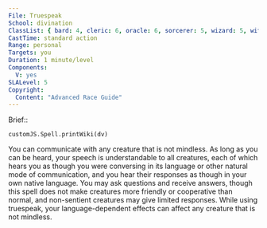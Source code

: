 ```yaml
---
File: Truespeak
School: divination
ClassList: { bard: 4, cleric: 6, oracle: 6, sorcerer: 5, wizard: 5, witch: 5, psychic: 5, mesmerist: 4 }
CastTime: standard action
Range: personal
Targets: you
Duration: 1 minute/level
Components:
  V: yes
SLALevel: 5
Copyright:
  Content: "Advanced Race Guide"
---
```

Brief:: 

```dataviewjs
customJS.Spell.printWiki(dv)
```

You can communicate with any creature that is not mindless. As long as you can be heard, your speech is understandable to all creatures, each of which hears you as though you were conversing in its language or other natural mode of communication, and you hear their responses as though in your own native language. You may ask questions and receive answers, though this spell does not make creatures more friendly or cooperative than normal, and non-sentient creatures may give limited responses. While using truespeak, your language-dependent effects can affect any creature that is not mindless.
